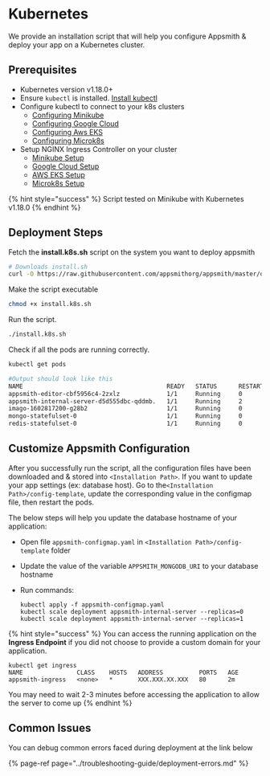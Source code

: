 # Kubernetes

We provide an installation script that will help you configure Appsmith & deploy your app on a Kubernetes cluster.

## Prerequisites

* Kubernetes version v1.18.0+
* Ensure `kubectl` is installed. [Install kubectl](https://kubernetes.io/docs/tasks/tools/)
* Configure kubectl to connect to your k8s clusters
  * [Configuring Minikube](https://minikube.sigs.k8s.io/docs/handbook/kubectl/)
  * [Configuring Google Cloud](https://cloud.google.com/kubernetes-engine/docs/how-to/cluster-access-for-kubectl)
  * [Configuring Aws EKS](https://docs.aws.amazon.com/eks/latest/userguide/create-kubeconfig.html)
  * [Configuring Microk8s](https://microk8s.io/docs/working-with-kubectl)
* Setup NGINX Ingress Controller on your cluster
  * [Minikube Setup](https://kubernetes.io/docs/tasks/access-application-cluster/ingress-minikube/)
  * [Google Cloud Setup](https://kubernetes.github.io/ingress-nginx/deploy/#gce-gke)
  * [AWS EKS Setup](https://kubernetes.github.io/ingress-nginx/deploy/#aws)
  * [Microk8s Setup](https://microk8s.io/docs/addon-ingress)

{% hint style="success" %}
Script tested on Minikube with Kubernetes v1.18.0
{% endhint %}

## Deployment Steps

Fetch the **install.k8s.sh** script on the system you want to deploy appsmith

```bash
# Downloads install.sh
curl -O https://raw.githubusercontent.com/appsmithorg/appsmith/master/deploy/k8s/install.k8s.sh
```

Make the script executable

```bash
chmod +x install.k8s.sh
```

Run the script.

```bash
./install.k8s.sh
```

Check if all the pods are running correctly.

```bash
kubectl get pods

#Output should look like this
NAME                                        READY   STATUS      RESTARTS    AGE
appsmith-editor-cbf5956c4-2zxlz             1/1     Running     0           4m26s
appsmith-internal-server-d5d555dbc-qddmb.   1/1     Running     2           4m22s
imago-1602817200-g28b2                      1/1     Running     0           4m39s
mongo-statefulset-0                         1/1     Running     0           4m13s
redis-statefulset-0                         1/1     Running     0           4m00s
```

## Customize Appsmith Configuration

After you successfully run the script, all the configuration files have been downloaded and & stored into `<Installation Path>`. If you want to update your app settings \(ex: database host\). Go to the`<Installation Path>/config-template`, update the corresponding value in the configmap file, then restart the pods.

The below steps will help you update the database hostname of your application:

* Open file `appsmith-configmap.yaml` in `<Installation Path>/config-template` folder
* Update the value of the variable `APPSMITH_MONGODB_URI` to your database hostname
* Run commands:

  ```text
  kubectl apply -f appsmith-configmap.yaml
  kubectl scale deployment appsmith-internal-server --replicas=0
  kubectl scale deployment appsmith-internal-server --replicas=1
  ```

{% hint style="success" %}
You can access the running application on the **Ingress Endpoint** if you did not choose to provide a custom domain for your application.

```text
kubectl get ingress
NAME               CLASS    HOSTS   ADDRESS          PORTS   AGE
appsmith-ingress   <none>   *       XXX.XXX.XX.XXX   80      2m
```

You may need to wait 2-3 minutes before accessing the application to allow the server to come up
{% endhint %}

## Common Issues

You can debug common errors faced during deployment at the link below

{% page-ref page="../troubleshooting-guide/deployment-errors.md" %}



